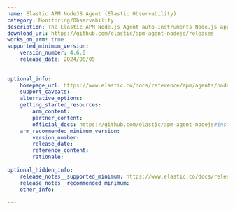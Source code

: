```yaml
---
name: Elastic APM NodeJS Agent (Elastic Observability)
category: Monitoring/Observability
description: The Elastic APM Node.js Agent auto-instruments Node.js applications to capture performance metrics, traces, and errors, with built-in support for popular frameworks and databases.
download_url: https://github.com/elastic/apm-agent-nodejs/releases
works_on_arm: true
supported_minimum_version:
    version_number: 4.6.0
    release_date: 2024/06/05
 
 
optional_info:
    homepage_url: https://www.elastic.co/docs/reference/apm/agents/nodejs
    support_caveats:
    alternative_options:
    getting_started_resources:
        arm_content:
        partner_content:
        official_docs: https://github.com/elastic/apm-agent-nodejs#installation
    arm_recommended_minimum_version:
        version_number:
        release_date:
        reference_content:
        rationale:
 
optional_hidden_info:
    release_notes__supported_minimum: https://www.elastic.co/docs/release-notes/apm/agents/nodejs#4-6-0
    release_notes__recommended_minimum:
    other_info:
 
---
```

